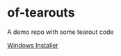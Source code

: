 # of-tearouts
A demo repo with some tearout code 

[Windows Installer](https://dl.openfin.co/services/download?fileName=tearouts&config=http://datamadic.github.io/of-tearouts/out/app.json)
